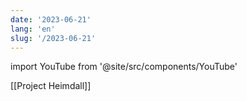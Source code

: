 ```yaml
---
date: '2023-06-21'
lang: 'en'
slug: '/2023-06-21'
---
```


import YouTube from '@site/src/components/YouTube'

<YouTube id="K_5-4R-Vx5w"/>

[[Project Heimdall]]

